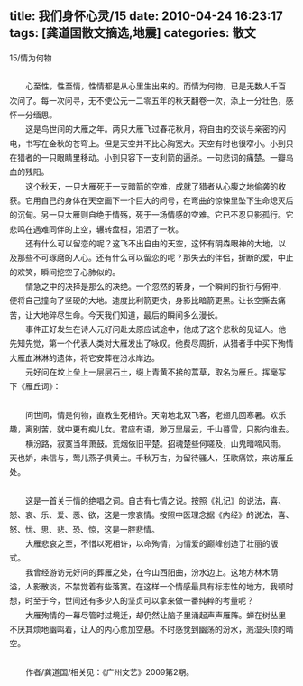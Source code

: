 title: 我们身怀心灵/15
date: 2010-04-24 16:23:17
tags: [龚道国散文摘选,地震]
categories: 散文
---
 <p style="Line-HeiGHT: 19pt; MArGin: 0cm 0cm 0pt; punctuation-wrap: simple"> 15/情为何物</p> 
 <p style="Line-HeiGHT: 19pt; TexT-inDenT: 10pt; MArGin: 0cm 0cm 0pt; punctuation-wrap: simple"> &nbsp;</p> 
<!-- more --><p style="Line-HeiGHT: 19pt; TexT-inDenT: 21.4pt; MArGin: 0cm 0cm 0pt; punctuation-wrap: simple; mso-char-indent-count: 2.0"> 心至性，性至情，性情都是从心里生出来的。而情为何物，已是无数人千百次问了。每一次问寻，无不使公元一二零五年的秋天翻卷一次，添上一分壮色，感怀一分缅思。</p> 
 <p style="Line-HeiGHT: 19pt; TexT-inDenT: 21.4pt; MArGin: 0cm 0cm 0pt; punctuation-wrap: simple; mso-char-indent-count: 2.0"> 这是鸟世间的大雁之年。两只大雁飞过春花秋月，将自由的交谈与亲密的闪电，书写在金秋的苍穹上。但是天空并不比心胸宽大。天空有时也很窄小。小到只在猎者的一只眼睛里移动。小到只容下一支利箭的逼杀。一句悲词的痛楚。一瓣乌血的残阳。</p> 
 <p style="Line-HeiGHT: 19pt; TexT-inDenT: 21.4pt; MArGin: 0cm 0cm 0pt; punctuation-wrap: simple; mso-char-indent-count: 2.0"> 这个秋天，一只大雁死于一支暗箭的空难，成就了猎者从心腹之地偷袭的收获。它用自己的身体在天空画下一个巨大的问号，在弯曲的惊悚里坠下生命熄灭后的沉甸。另一只大雁则自绝于情殇，死于一场情感的空难。它已不忍只影孤行。它悲鸣在遇难同伴的上空，辗转盘桓，泪洒了一秋。</p> 
 <p style="Line-HeiGHT: 19pt; TexT-inDenT: 21.4pt; MArGin: 0cm 0cm 0pt; punctuation-wrap: simple; mso-char-indent-count: 2.0"> 还有什么可以留恋的呢？这飞不出自由的天空，这怀有阴森眼神的大地，以及那些不可琢磨的人心。还有什么可以留恋的呢？那失去的伴侣，折断的爱，中止的欢笑，瞬间挖空了心肺似的。</p> 
 <p style="Line-HeiGHT: 19pt; TexT-inDenT: 21.4pt; MArGin: 0cm 0cm 0pt; punctuation-wrap: simple; mso-char-indent-count: 2.0"> 情急之中的决择是那么的决绝。一个忽然的转身，一个瞬间的折行与俯冲，便将自己撞向了坚硬的大地。速度比利箭更快，身影比暗箭更黑。让长空撕去痛苦，让大地碎尽生命。今天我们知道，最后的瞬间多么漫长。</p> 
 <p style="Line-HeiGHT: 19pt; TexT-inDenT: 21.4pt; MArGin: 0cm 0cm 0pt; punctuation-wrap: simple; mso-char-indent-count: 2.0"> 事件正好发生在诗人元好问赴太原应试途中，他成了这个悲秋的见证人。他先知先觉，第一个代表人类对大雁发出了咏叹。他费尽周折，从猎者手中买下殉情大雁血淋淋的遗体，将它安葬在汾水岸边。</p> 
 <p style="Line-HeiGHT: 19pt; TexT-inDenT: 21.4pt; MArGin: 0cm 0cm 0pt; punctuation-wrap: simple; mso-char-indent-count: 2.0"> 元好问在坟上垒上一层层石土，缀上青黄不接的蒿草，取名为雁丘。挥毫写下《雁丘词》：</p> 
 <p style="Line-HeiGHT: 19pt; TexT-inDenT: 21.4pt; MArGin: 0cm 0cm 0pt 21.4pt; punctuation-wrap: simple; mso-char-indent-count: 2.0"> &nbsp;</p> 
 <p style="Line-HeiGHT: 19pt; TexT-inDenT: 21.4pt; MArGin: 0cm 0cm 0pt; punctuation-wrap: simple; mso-char-indent-count: 2.0">  问世间，情是何物，直教生死相许。天南地北双飞客，老翅几回寒暑。欢乐趣，离别苦，就中更有痴儿女。君应有语，渺万里层云，千山暮雪，只影向谁去。</p> 
 <p style="Line-HeiGHT: 19pt; TexT-inDenT: 21.4pt; MArGin: 0cm 0cm 0pt; punctuation-wrap: simple; mso-char-indent-count: 2.0">  横汾路，寂寞当年萧鼓。荒烟依旧平楚。招魂楚些何嗟及，山鬼暗啼风雨。天也妒，未信与，莺儿燕子俱黄土。千秋万古，为留待骚人，狂歌痛饮，来访雁丘处。</p> 
 <p style="Line-HeiGHT: 19pt; TexT-inDenT: 21.4pt; MArGin: 0cm 0cm 0pt 21.4pt; punctuation-wrap: simple; mso-char-indent-count: 2.0"> &nbsp;</p> 
 <p style="Line-HeiGHT: 19pt; TexT-inDenT: 21.4pt; MArGin: 0cm 0cm 0pt; punctuation-wrap: simple; mso-char-indent-count: 2.0"> 这是一首关于情的绝唱之词。自古有七情之说。按照《礼记》的说法，喜、怒、哀、乐、爱、恶、欲，这是一宗哀情。按照中医理念据《内经》的说法，喜、怒、忧、思、悲、恐、惊，这是一腔悲情。</p> 
 <p style="Line-HeiGHT: 19pt; TexT-inDenT: 21.4pt; MArGin: 0cm 0cm 0pt; punctuation-wrap: simple; mso-char-indent-count: 2.0"> 大雁悲哀之至，不惜以死相许，以命殉情，为情爱的巅峰创造了壮丽的版式。</p> 
 <p style="Line-HeiGHT: 19pt; TexT-inDenT: 21.4pt; MArGin: 0cm 0cm 0pt; punctuation-wrap: simple; mso-char-indent-count: 2.0"> 我曾经游访元好问的葬雁之处，在今山西阳曲，汾水边上。这地方林木荫溢，人影散淡，不禁觉着有些落寞。在这样一个情感最具有标志性的地方，我顿时想，时至于今，世间还有多少人的坚贞可以拿来做一番纯粹的考量呢？</p> 
 <p style="Line-HeiGHT: 19pt; TexT-inDenT: 21.4pt; MArGin: 0cm 0cm 0pt; punctuation-wrap: simple; mso-char-indent-count: 2.0"> 大雁殉情的一幕尽管时过境迁，却仍然让脑子里涌起声声雁阵。蝉在树丛里不厌其烦地幽鸣着，让人的内心愈加空悬。不时感觉到幽荡的汾水，溅湿头顶的晴空。</p> 
 <p style="Line-HeiGHT: 19pt; TexT-inDenT: 21.4pt; MArGin: 0cm 0cm 0pt; punctuation-wrap: simple; mso-char-indent-count: 2.0"> &nbsp;</p> 
 <p style="Line-HeiGHT: 19pt; TexT-inDenT: 21.4pt; MArGin: 0cm 0cm 0pt; punctuation-wrap: simple; mso-char-indent-count: 2.0"> 作者/龚道国/相关见：《广州文艺》2009第2期。</p> 
